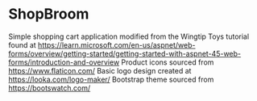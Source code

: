 # ShopBroom
Simple shopping cart application modified from the Wingtip Toys tutorial found at https://learn.microsoft.com/en-us/aspnet/web-forms/overview/getting-started/getting-started-with-aspnet-45-web-forms/introduction-and-overview
Product icons sourced from https://www.flaticon.com/
Basic logo design created at https://looka.com/logo-maker/
Bootstrap theme sourced from https://bootswatch.com/
